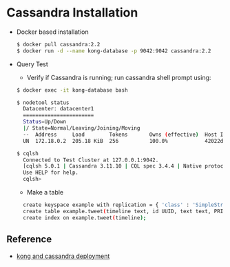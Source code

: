 # Cassandra Installation

- Docker based installation
  ```bash
  $ docker pull cassandra:2.2
  $ docker run -d --name kong-database -p 9042:9042 cassandra:2.2
  ```

- Query Test
  - Verify if Cassandra is running; run cassandra shell prompt using:
  ```bash
  $ docker exec -it kong-database bash

  $ nodetool status
    Datacenter: datacenter1
    =======================
    Status=Up/Down
    |/ State=Normal/Leaving/Joining/Moving
    --  Address     Load        Tokens       Owns (effective)  Host ID                               Rack
    UN  172.18.0.2  205.18 KiB  256          100.0%            42022df6-9d27-4b84-a193-63adb1c221e5  rack1
  
  $ cqlsh
    Connected to Test Cluster at 127.0.0.1:9042.
    [cqlsh 5.0.1 | Cassandra 3.11.10 | CQL spec 3.4.4 | Native protocol v4]
    Use HELP for help.
    cqlsh> 
  ```

  - Make a table
  ```bash
    create keyspace example with replication = { 'class' : 'SimpleStrategy', 'replication_factor' : 1 };
    create table example.tweet(timeline text, id UUID, text text, PRIMARY KEY(id));
    create index on example.tweet(timeline);
  ```

## Reference
- [kong and cassandra deployment](https://wenchma.github.io/2016/08/01/kong-and-cassandra-deployment.html)